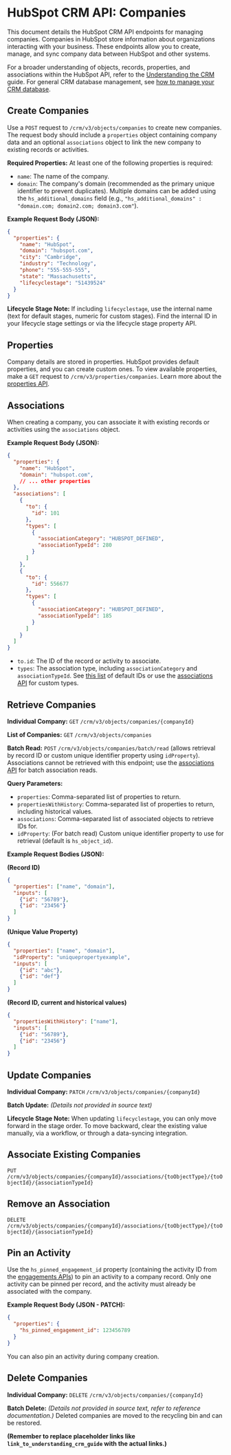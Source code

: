# HubSpot CRM API: Companies

This document details the HubSpot CRM API endpoints for managing companies.  Companies in HubSpot store information about organizations interacting with your business.  These endpoints allow you to create, manage, and sync company data between HubSpot and other systems.

For a broader understanding of objects, records, properties, and associations within the HubSpot API, refer to the [Understanding the CRM](link_to_understanding_crm_guide) guide.  For general CRM database management, see [how to manage your CRM database](link_to_crm_database_management).


## Create Companies

Use a `POST` request to `/crm/v3/objects/companies` to create new companies.  The request body should include a `properties` object containing company data and an optional `associations` object to link the new company to existing records or activities.

**Required Properties:** At least one of the following properties is required:

*   `name`: The name of the company.
*   `domain`: The company's domain (recommended as the primary unique identifier to prevent duplicates).  Multiple domains can be added using the `hs_additional_domains` field (e.g., `"hs_additional_domains" : "domain.com; domain2.com; domain3.com"`).

**Example Request Body (JSON):**

```json
{
  "properties": {
    "name": "HubSpot",
    "domain": "hubspot.com",
    "city": "Cambridge",
    "industry": "Technology",
    "phone": "555-555-555",
    "state": "Massachusetts",
    "lifecyclestage": "51439524"
  }
}
```

**Lifecycle Stage Note:** If including `lifecyclestage`, use the internal name (text for default stages, numeric for custom stages). Find the internal ID in your lifecycle stage settings or via the lifecycle stage property API.


## Properties

Company details are stored in properties.  HubSpot provides default properties, and you can create custom ones.  To view available properties, make a `GET` request to `/crm/v3/properties/companies`.  Learn more about the [properties API](link_to_properties_api).


## Associations

When creating a company, you can associate it with existing records or activities using the `associations` object.

**Example Request Body (JSON):**

```json
{
  "properties": {
    "name": "HubSpot",
    "domain": "hubspot.com",
    // ... other properties
  },
  "associations": [
    {
      "to": {
        "id": 101
      },
      "types": [
        {
          "associationCategory": "HUBSPOT_DEFINED",
          "associationTypeId": 280
        }
      ]
    },
    {
      "to": {
        "id": 556677
      },
      "types": [
        {
          "associationCategory": "HUBSPOT_DEFINED",
          "associationTypeId": 185
        }
      ]
    }
  ]
}
```

*   `to.id`: The ID of the record or activity to associate.
*   `types`: The association type, including `associationCategory` and `associationTypeId`.  See [this list](link_to_association_type_list) of default IDs or use the [associations API](link_to_associations_api) for custom types.


## Retrieve Companies

**Individual Company:** `GET` `/crm/v3/objects/companies/{companyId}`

**List of Companies:** `GET` `/crm/v3/objects/companies`

**Batch Read:** `POST` `/crm/v3/objects/companies/batch/read` (allows retrieval by record ID or custom unique identifier property using `idProperty`).  Associations cannot be retrieved with this endpoint; use the [associations API](link_to_associations_api) for batch association reads.

**Query Parameters:**

*   `properties`: Comma-separated list of properties to return.
*   `propertiesWithHistory`: Comma-separated list of properties to return, including historical values.
*   `associations`: Comma-separated list of associated objects to retrieve IDs for.
*   `idProperty`: (For batch read) Custom unique identifier property to use for retrieval (default is `hs_object_id`).

**Example Request Bodies (JSON):**

**(Record ID)**

```json
{
  "properties": ["name", "domain"],
  "inputs": [
    {"id": "56789"},
    {"id": "23456"}
  ]
}
```

**(Unique Value Property)**

```json
{
  "properties": ["name", "domain"],
  "idProperty": "uniquepropertyexample",
  "inputs": [
    {"id": "abc"},
    {"id": "def"}
  ]
}
```

**(Record ID, current and historical values)**

```json
{
  "propertiesWithHistory": ["name"],
  "inputs": [
    {"id": "56789"},
    {"id": "23456"}
  ]
}
```


## Update Companies

**Individual Company:** `PATCH` `/crm/v3/objects/companies/{companyId}`

**Batch Update:** *(Details not provided in source text)*

**Lifecycle Stage Note:**  When updating `lifecyclestage`, you can only move forward in the stage order. To move backward, clear the existing value manually, via a workflow, or through a data-syncing integration.


## Associate Existing Companies

`PUT` `/crm/v3/objects/companies/{companyId}/associations/{toObjectType}/{toObjectId}/{associationTypeId}`


## Remove an Association

`DELETE` `/crm/v3/objects/companies/{companyId}/associations/{toObjectType}/{toObjectId}/{associationTypeId}`


## Pin an Activity

Use the `hs_pinned_engagement_id` property (containing the activity ID from the [engagements APIs](link_to_engagements_api)) to pin an activity to a company record.  Only one activity can be pinned per record, and the activity must already be associated with the company.

**Example Request Body (JSON - PATCH):**

```json
{
  "properties": {
    "hs_pinned_engagement_id": 123456789
  }
}
```

You can also pin an activity during company creation.


## Delete Companies

**Individual Company:** `DELETE` `/crm/v3/objects/companies/{companyId}`

**Batch Delete:** *(Details not provided in source text, refer to reference documentation.)*  Deleted companies are moved to the recycling bin and can be restored.


**(Remember to replace placeholder links like `link_to_understanding_crm_guide` with the actual links.)**
